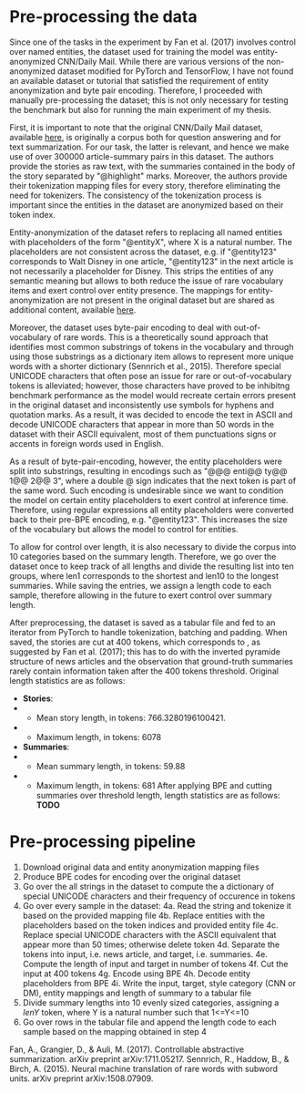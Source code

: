 
# Pre-processing the data

Since one of the tasks in the experiment by Fan et al. (2017) involves control over named entities, the dataset used for training the model was entity-anonymized CNN/Daily Mail. While there are various versions of the non-anonymized dataset modified for PyTorch and TensorFlow, I have not found an available dataset or tutorial that satisfied the requirement of entity anonymization and byte pair encoding. Therefore, I proceeded with manually pre-processing the dataset; this is not only necessary for testing the benchmark but also for running the main experiment of my thesis.

First, it is important to note that the original CNN/Daily Mail dataset, available [here](https://cs.nyu.edu/~kcho/DMQA/), is originally a corpus both for question answering and for text summarization. For our task, the latter is relevant, and hence we make use of over 300000 article-summary pairs in this dataset. The authors provide the stories as raw text, with the summaries contained in the body of the story separated by "@highlight" marks. Moreover, the authors provide their tokenization mapping files for every story, therefore eliminating the need for tokenizers. The consistency of the tokenization process is important since the entities in the dataset are anonymized based on their token index. 

Entity-anonymization of the dataset refers to replacing all named entities with placeholders of the form "@entityX", where X is a natural number. The placeholders are not consistent across the dataset, e.g. if "@entity123" corresponds to Walt Disney in one article, "@entity123" in the next article is not necessarily a placeholder for Disney. This strips the entities of any semantic meaning but allows to both reduce the issue of rare vocabulary items and exert control over entity presence. The mappings for entity-anonymization are not present in the original dataset but are shared as additional content, available [here](https://storage.googleapis.com/deepmind-data/20150824/data.tar.gz).

Moreover, the dataset uses byte-pair encoding to deal with out-of-vocabulary of rare words. This is a theoretically sound approach that identifies most common substrings of tokens in the vocabulary and through using those substrings as a dictionary item allows to represent more unique words with a shorter dictionary (Sennrich et al., 2015). Therefore special UNICODE characters that often pose an issue for rare or out-of-vocabulary tokens is alleviated; however, those characters have proved to be inhibitng benchmark performance as the model would recreate certain errors present in the original dataset and inconsistently use symbols for hyphens and quotation marks. As a result, it was decided to encode the text in ASCII and decode UNICODE characters that appear in more than 50 words in the dataset with their ASCII equivalent, most of them punctuations signs or accents in foreign words used in English. 

As a result of byte-pair-encoding, however, the entity placeholders were split into substrings, resulting in encodings such as "@@@ enti@@ ty@@ 1@@ 2@@ 3", where a double @ sign indicates that the next token is part of the same word. Such encoding is undesirable since we want to condition the model on certain entity placeholders to exert control at inference time. Therefore, using regular expressions all entity placeholders were converted back to their pre-BPE encoding, e.g. "@entity123". This increases the size of the vocabulary but allows the model to control for entities. 

To allow for control over length, it is also necessary to divide the corpus into 10 categories based on the summary length. Therefore, we go over the dataset once to keep track of all lengths and divide the resulting list into ten groups, where len1 corresponds to the shortest and len10 to the longest summaries. While saving the entries, we assign a length code to each sample, therefore allowing in the future to exert control over summary length.

After preprocessing, the dataset is saved as a tabular file and fed to an iterator from PyTorch to handle tokenization, batching and padding. When saved, the stories are cut at 400 tokens, which corresponds to , as suggested by Fan et al. (2017); this has to do with the inverted pyramide structure of news articles and the observation that ground-truth summaries rarely contain information taken after the 400 tokens threshold. Original length statistics are as follows:
* **Stories**:
* * Mean story length, in tokens: 766.3280196100421.
* * Maximum length, in tokens: 6078
* **Summaries**:
* * Mean summary length, in tokens: 59.88
* * Maximum length, in tokens: 681
After applying BPE and cutting summaries over threshold length, length statistics are as follows:
**TODO**

# Pre-processing pipeline

1. Download original data and entity anonymization mapping files
2. Produce BPE codes for encoding over the original dataset
3. Go over the all strings in the dataset to compute the a dictionary of special UNICODE characters and their frequency of occurence in tokens
4. Go over every sample in the dataset: 
	4a. Read the string and tokenize it based on the provided mapping file 
	4b. Replace entities with the placeholders based on the token indices and provided entity file 
	4c. Replace special UNICODE characters with the ASCII equivalent that appear more than 50 times; otherwise delete token
	4d. Separate the tokens into input, i.e. news article, and target, i.e. summaries. 
	4e. Compute the length of input and target in number of tokens 
	4f. Cut the input at 400 tokens 
	4g. Encode using BPE 
	4h. Decode entity placeholders from BPE
	4i. Write the input, target, style category (CNN or DM), entity mappings and length of summary to a tabular file
5. Divide summary lengths into 10 evenly sized categories, assigning a *lenY* token, where Y is a natural number such that 1<=Y<=10
6. Go over rows in the tabular file and append the length code to each sample based on the mapping obtained in step 4


Fan, A., Grangier, D., & Auli, M. (2017). Controllable abstractive summarization. arXiv preprint arXiv:1711.05217.
Sennrich, R., Haddow, B., & Birch, A. (2015). Neural machine translation of rare words with subword units. arXiv preprint arXiv:1508.07909.
